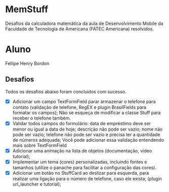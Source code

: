 # MemStuff
Desafios da calculadora matemática da aula de Desenvolvimento Mobile da Faculdade de Tecnologia de Americana (FATEC Americana) resolvidos.

# Aluno

Fellipe Henry Bordon

## Desafios
Todos os desafios abaixo foram concluidos com sucesso.

* [X] Adicionar um campo TextFormField parar armazenar o telefone para contato (validação de telefone, RegEX e plugin BrasilFields para formatar os campos); Não se esqueça de modificar a classe Stuff para receber o telefone também.
* [X] Validar todos campos do formulário: data de empréstimo deve ser menor ou igual a data de hoje; descrição não pode ser vazio; nome não pode ser vazio; telefone não pode ser vazio e precisa ter a quantidade de números adequada; Você pode adicionar essa validação entendendo mais sobre TextFormField
* [X] Adicionar uma animação na lista de objetos (documentação, vídeo tutorial);
* [X] Implementar um tema (cores) personalizadas, incluindo fontes e tamanhos (utilize o panache para facilitar a configuração das cores).
* [X] Adicionar um botão no StuffCard ao deslizar para esquerda, para realizar uma ligação para o número de telefone, caso ele exista; (plugin url_launcher e tutorial);
